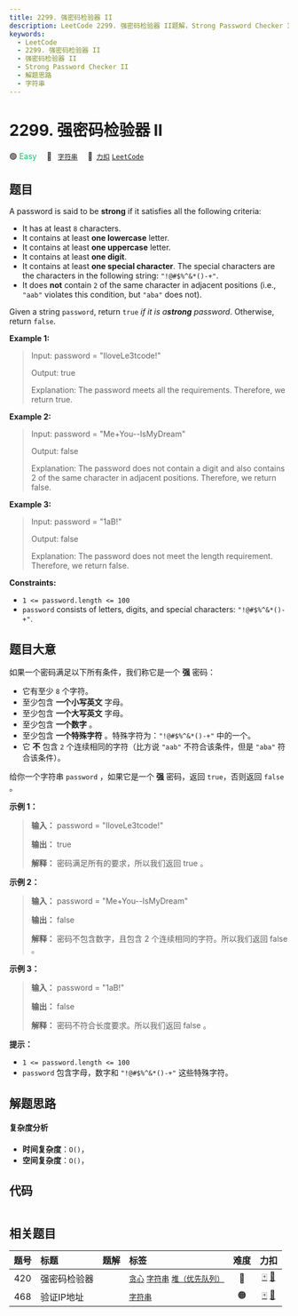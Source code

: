 ```yaml
---
title: 2299. 强密码检验器 II
description: LeetCode 2299. 强密码检验器 II题解，Strong Password Checker II，包含解题思路、复杂度分析以及完整的 JavaScript 代码实现。
keywords:
  - LeetCode
  - 2299. 强密码检验器 II
  - 强密码检验器 II
  - Strong Password Checker II
  - 解题思路
  - 字符串
---
```


# 2299. 强密码检验器 II

🟢 <font color=#15bd66>Easy</font>&emsp; 🔖&ensp; [`字符串`](/tag/string.md)&emsp; 🔗&ensp;[`力扣`](https://leetcode.cn/problems/strong-password-checker-ii) [`LeetCode`](https://leetcode.com/problems/strong-password-checker-ii)

## 题目

A password is said to be **strong** if it satisfies all the following
criteria:

  * It has at least `8` characters.
  * It contains at least **one lowercase** letter.
  * It contains at least **one uppercase** letter.
  * It contains at least **one digit**.
  * It contains at least **one special character**. The special characters are the characters in the following string: `"!@#$%^&*()-+"`.
  * It does **not** contain `2` of the same character in adjacent positions (i.e., `"aab"` violates this condition, but `"aba"` does not).

Given a string `password`, return `true` _if it is a**strong** password_.
Otherwise, return `false`.



**Example 1:**

> Input: password = "IloveLe3tcode!"
> 
> Output: true
> 
> Explanation: The password meets all the requirements. Therefore, we return true.

**Example 2:**

> Input: password = "Me+You--IsMyDream"
> 
> Output: false
> 
> Explanation: The password does not contain a digit and also contains 2 of the same character in adjacent positions. Therefore, we return false.

**Example 3:**

> Input: password = "1aB!"
> 
> Output: false
> 
> Explanation: The password does not meet the length requirement. Therefore, we return false.



**Constraints:**

  * `1 <= password.length <= 100`
  * `password` consists of letters, digits, and special characters: `"!@#$%^&*()-+"`.


## 题目大意

如果一个密码满足以下所有条件，我们称它是一个 **强**  密码：

  * 它有至少 `8` 个字符。
  * 至少包含 **一个小写英文**  字母。
  * 至少包含 **一个大写英文**  字母。
  * 至少包含 **一个数字**  。
  * 至少包含 **一个特殊字符**  。特殊字符为：`"!@#$%^&*()-+"` 中的一个。
  * 它 **不**  包含 `2` 个连续相同的字符（比方说 `"aab"` 不符合该条件，但是 `"aba"` 符合该条件）。

给你一个字符串 `password` ，如果它是一个 **强**  密码，返回 `true`，否则返回 `false` 。



**示例 1：**

> 
> 
> 
> 
> 
> **输入：** password = "IloveLe3tcode!"
> 
> **输出：** true
> 
> **解释：** 密码满足所有的要求，所以我们返回 true 。
> 
> 

**示例 2：**

> 
> 
> 
> 
> 
> **输入：** password = "Me+You--IsMyDream"
> 
> **输出：** false
> 
> **解释：** 密码不包含数字，且包含 2 个连续相同的字符。所以我们返回 false 。
> 
> 

**示例 3：**

> 
> 
> 
> 
> 
> **输入：** password = "1aB!"
> 
> **输出：** false
> 
> **解释：** 密码不符合长度要求。所以我们返回 false 。



**提示：**

  * `1 <= password.length <= 100`
  * `password` 包含字母，数字和 `"!@#$%^&*()-+"` 这些特殊字符。


## 解题思路

#### 复杂度分析

- **时间复杂度**：`O()`，
- **空间复杂度**：`O()`，

## 代码

```javascript

```

## 相关题目

<!-- prettier-ignore -->
| 题号 | 标题 | 题解 | 标签 | 难度 | 力扣 |
| :------: | :------ | :------: | :------ | :------: | :------: |
| 420 | 强密码检验器 |  |  [`贪心`](/tag/greedy.md) [`字符串`](/tag/string.md) [`堆（优先队列）`](/tag/heap-priority-queue.md) | 🔴 | [🀄️](https://leetcode.cn/problems/strong-password-checker) [🔗](https://leetcode.com/problems/strong-password-checker) |
| 468 | 验证IP地址 |  |  [`字符串`](/tag/string.md) | 🟠 | [🀄️](https://leetcode.cn/problems/validate-ip-address) [🔗](https://leetcode.com/problems/validate-ip-address) |